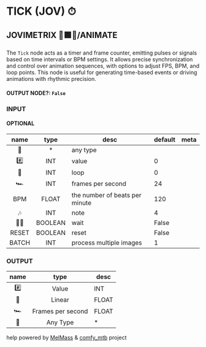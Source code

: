# TICK (JOV) ⏱

## JOVIMETRIX 🔺🟩🔵/ANIMATE

The `Tick` node acts as a timer and frame counter, emitting pulses or signals based on time intervals or BPM settings. It allows precise synchronization and control over animation sequences, with options to adjust FPS, BPM, and loop points. This node is useful for generating time-based events or driving animations with rhythmic precision.

#### OUTPUT NODE?: `False`

### INPUT

#### OPTIONAL

name|type|desc|default|meta
:---:|:---:|---|---|---
🔮|*|any type||
#️⃣|INT|value|0|
🔄|INT|loop|0|
🏎️|INT|frames per second|24|
BPM|FLOAT|the number of beats per minute|120|
🎶|INT|note|4|
✋🏽|BOOLEAN|wait|False|
RESET|BOOLEAN|reset|False|
BATCH|INT|process multiple images|1|

### OUTPUT

name|type|desc
:---:|:---:|---
#️⃣|Value|INT
🛟|Linear|FLOAT
🏎️|Frames per second|FLOAT
🔮|Any Type|*

help powered by [MelMass](https://github.com/melMass) & [comfy_mtb](https://github.com/melMass/comfy_mtb) project